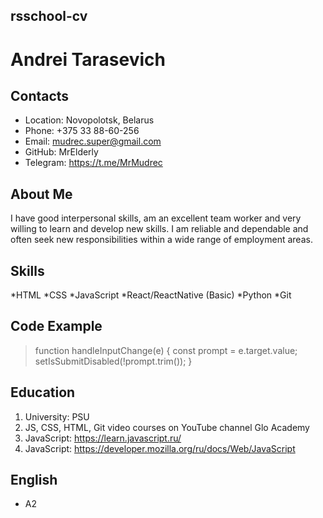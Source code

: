 ## rsschool-cv

# Andrei Tarasevich

## Contacts


* Location: Novopolotsk, Belarus
* Phone: +375 33 88-60-256
* Email: mudrec.super@gmail.com
* GitHub: MrElderly
* Telegram: https://t.me/MrMudrec

## About Me 

I have good interpersonal skills, am an excellent team worker and very willing to learn and develop new skills.
I am reliable and dependable and often seek new responsibilities within a wide range of employment areas.

## Skills 

*HTML
*CSS
*JavaScript
*React/ReactNative (Basic)
*Python
*Git

## Code Example

  > function handleInputChange(e) {
    const prompt = e.target.value;
    setIsSubmitDisabled(!prompt.trim());
  \}

## Education

1. University: PSU
2. JS, CSS, HTML, Git video courses on YouTube channel Glo Academy
3. JavaScript: https://learn.javascript.ru/
4. JavaScript: https://developer.mozilla.org/ru/docs/Web/JavaScript

## English

* A2 
